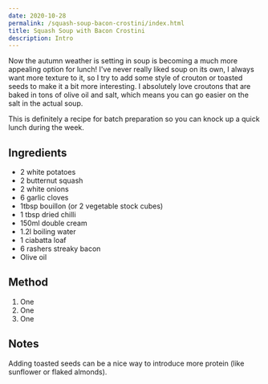 ```yaml
---
date: 2020-10-28
permalink: /squash-soup-bacon-crostini/index.html
title: Squash Soup with Bacon Crostini
description: Intro
---
```


Now the autumn weather is setting in soup is becoming a much more appealing option for lunch! I've never really liked soup on its own, I always want more texture to it, so I try to add some style of crouton or toasted seeds to make it a bit more interesting. I absolutely love croutons that are baked in tons of olive oil and salt, which means you can go easier on the salt in the actual soup.

This is definitely a recipe for batch preparation so you can knock up a quick lunch during the week.

## Ingredients

* 2 white potatoes
* 2 butternut squash
* 2 white onions
* 6 garlic cloves
* 1tbsp bouillon (or 2 vegetable stock cubes)
* 1 tbsp dried chilli
* 150ml double cream
* 1.2l boiling water
* 1 ciabatta loaf
* 6 rashers streaky bacon
* Olive oil

## Method

1. One
1. One
1. One

## Notes

Adding toasted seeds can be a nice way to introduce more protein (like sunflower or flaked almonds).
